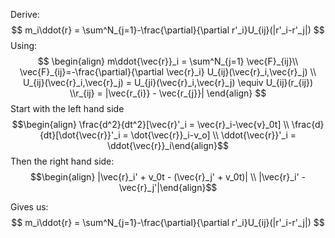 Derive: 
$$
m_i\ddot{r} = \sum^N_{j=1}-\frac{\partial}{\partial r'_i}U_{ij}(|r'_i-r'_j|)
$$
Using: 
$$
\begin{align} 
	m\ddot{\vec{r}}_i = \sum^N_{j=1} \vec{F}_{ij}\\
	\vec{F}_{ij}=-\frac{\partial}{\partial \vec{r}_i} U_{ij}(\vec{r}_i,\vec{r}_j)
	\\
	U_{ij}(\vec{r}_i,\vec{r}_j) = U_{ji}(\vec{r}_i,\vec{r}_j) \equiv U_{ij}(r_{ij})
	\\r_{ij} = |\vec{r_{i}} - \vec{r_{j}}|
\end{align}
$$
Start with the left hand side
$$\begin{align} \frac{d^2}{dt^2}[\vec{r}'_i = \vec{r}_i-\vec{v}_0t] \\
\frac{d}{dt}[\dot{\vec{r}}'_i = \dot{\vec{r}}_i-v_o] \\ \ddot{\vec{r}}'_i = \ddot{\vec{r}}_i\end{align}$$
Then the right hand side:
$$\begin{align} |\vec{r}_i' + v_0t - (\vec{r}_j' + v_0t)| \\ |\vec{r}_i' - \vec{r}_j'|\end{align}$$

Gives us:
$$
m_i\ddot{r} = \sum^N_{j=1}-\frac{\partial}{\partial r'_i}U_{ij}(|r'_i-r'_j|)
$$